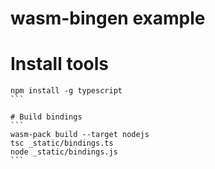 # wasm-bingen example

# Install tools
````
npm install -g typescript
```

# Build bindings
```
wasm-pack build --target nodejs
tsc _static/bindings.ts
node _static/bindings.js
```